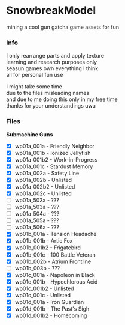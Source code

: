 # SnowbreakModel
mining a cool gun gatcha game assets for fun

### Info
I only rearrange parts and apply texture  
learning and research purposes only  
seasun games own everything I think  
all for personal fun use

I might take some time  
due to the files misleading names  
and due to me doing this only in my free time  
thanks for your understandings uwu  

### Files
**Submachine Guns**
- [x] wp01a_001a - Friendly Neighbor
- [x] wp01a_001b - Ionized Jellyfish
- [x] wp01a_001b2 - Work-in-Progress
- [x] wp01a_001c - Stardust Memory
- [x] wp01a_002a - Safety Line
- [x] wp01a_002b - Unlisted
- [x] wp01a_002b2 - Unlisted
- [x] wp01a_002c - Unlisted
- [ ] wp01a_502a - ???
- [ ] wp01a_503a - ???
- [ ] wp01a_504a - ???
- [ ] wp01a_505a - ???
- [ ] wp01a_506a - ???
- [x] wp01b_001a - Tension Headache
- [x] wp01b_001b - Artic Fox
- [x] wp01b_001b2 - Frigatebird
- [x] wp01b_001c - 100 Battle Veteran
- [x] wp01b_002b - Atrium Frontline
- [ ] wp01b_003b - ???
- [x] wp01c_001a - Napoleon in Black
- [x] wp01c_001b - Hypochlorous Acid
- [x] wp01c_001b2 - Unlisted
- [x] wp01c_001c - Unlisted
- [x] wp01d_001a - Iron Guardian
- [x] wp01d_001b - The Past's Sigh
- [x] wp01d_001b2 - Homecoming